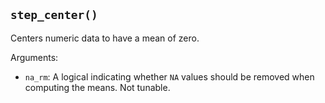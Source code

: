 ## `step_center()`

Centers numeric data to have a mean of zero.

Arguments:
* `na_rm`: A logical indicating whether `NA` values should be removed when computing the means. Not tunable.
